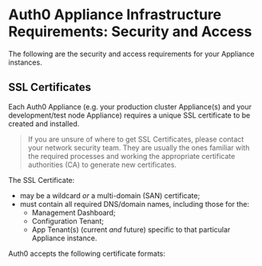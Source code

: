 # Auth0 Appliance Infrastructure Requirements: Security and Access

 The following are the security and access requirements for your Appliance instances.

 ## SSL Certificates

 Each Auth0 Appliance (e.g. your production cluster Appliance(s) and your development/test node Appliance) requires a unique SSL certificate to be created and installed.

 > If you are unsure of where to get SSL Certificates, please contact your network security team. They are usually the ones familiar with the required processes and working the appropriate certificate authorities (CA) to generate new certificates.

The SSL Certificate:

* may be a wildcard *or* a multi-domain (SAN) certificate;
* must contain all required DNS/domain names, including those for the:
    * Management Dashboard;
    * Configuration Tenant;
    * App Tenant(s) (current *and* future) specific to that particular Appliance instance.

Auth0 accepts the following certificate formats:
